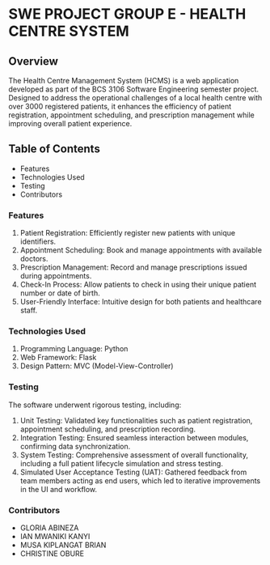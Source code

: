 # SWE PROJECT GROUP E - HEALTH CENTRE SYSTEM

## Overview
The Health Centre Management System (HCMS) is a web application developed as part of the BCS 3106 Software Engineering semester project. 
Designed to address the operational challenges of a local health centre with over 3000 registered patients, it enhances the efficiency of patient registration, appointment scheduling, and prescription management while improving overall patient experience.

## Table of Contents
- Features
- Technologies Used
- Testing
- Contributors

### Features
1. Patient Registration: Efficiently register new patients with unique identifiers.
2. Appointment Scheduling: Book and manage appointments with available doctors.
3. Prescription Management: Record and manage prescriptions issued during appointments.
4. Check-In Process: Allow patients to check in using their unique patient number or date of birth.
5. User-Friendly Interface: Intuitive design for both patients and healthcare staff.

### Technologies Used
1. Programming Language: Python
2. Web Framework: Flask
3. Design Pattern: MVC (Model-View-Controller)

### Testing
The software underwent rigorous testing, including:

1. Unit Testing: Validated key functionalities such as patient registration, appointment scheduling, and prescription recording.
2. Integration Testing: Ensured seamless interaction between modules, confirming data synchronization.
3. System Testing: Comprehensive assessment of overall functionality, including a full patient lifecycle simulation and stress testing.
4. Simulated User Acceptance Testing (UAT): Gathered feedback from team members acting as end users, which led to iterative improvements in the UI and workflow.

### Contributors
- GLORIA ABINEZA
- IAN MWANIKI KANYI
- MUSA KIPLANGAT BRIAN
- CHRISTINE OBURE
